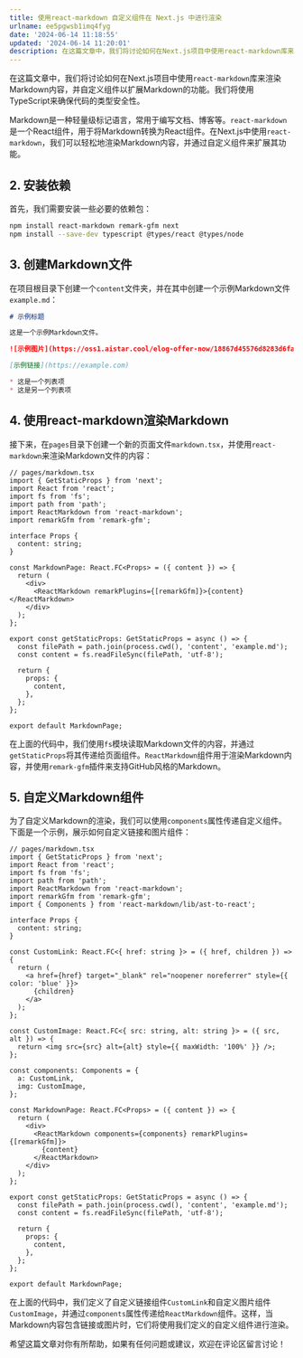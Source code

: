 ```yaml
---
title: 使用react-markdown 自定义组件在 Next.js 中进行渲染
urlname: ee5pgwsb1imq4fyg
date: '2024-06-14 11:18:55'
updated: '2024-06-14 11:20:01'
description: 在这篇文章中，我们将讨论如何在Next.js项目中使用react-markdown库来渲染Markdown内容，并自定义组件以扩展Markdown的功能。我们将使用TypeScript来确保代码的类型安全性。Markdown是一种轻量级标记语言，常用于编写文档、博客等。react-markdo...
---
```

在这篇文章中，我们将讨论如何在Next.js项目中使用`react-markdown`库来渲染Markdown内容，并自定义组件以扩展Markdown的功能。我们将使用TypeScript来确保代码的类型安全性。

Markdown是一种轻量级标记语言，常用于编写文档、博客等。`react-markdown`是一个React组件，用于将Markdown转换为React组件。在Next.js中使用`react-markdown`，我们可以轻松地渲染Markdown内容，并通过自定义组件来扩展其功能。

## 2. 安装依赖

首先，我们需要安装一些必要的依赖包：

```bash
npm install react-markdown remark-gfm next
npm install --save-dev typescript @types/react @types/node
```

## 3. 创建Markdown文件

在项目根目录下创建一个`content`文件夹，并在其中创建一个示例Markdown文件`example.md`：

```markdown
# 示例标题

这是一个示例Markdown文件。

![示例图片](https://oss1.aistar.cool/elog-offer-now/18867d45576d8283d6fabb82406789c8.jpg)

[示例链接](https://example.com)

* 这是一个列表项
* 这是另一个列表项
```

## 4. 使用react-markdown渲染Markdown

接下来，在`pages`目录下创建一个新的页面文件`markdown.tsx`，并使用`react-markdown`来渲染Markdown文件的内容：

```tsx
// pages/markdown.tsx
import { GetStaticProps } from 'next';
import React from 'react';
import fs from 'fs';
import path from 'path';
import ReactMarkdown from 'react-markdown';
import remarkGfm from 'remark-gfm';

interface Props {
  content: string;
}

const MarkdownPage: React.FC<Props> = ({ content }) => {
  return (
    <div>
      <ReactMarkdown remarkPlugins={[remarkGfm]}>{content}</ReactMarkdown>
    </div>
  );
};

export const getStaticProps: GetStaticProps = async () => {
  const filePath = path.join(process.cwd(), 'content', 'example.md');
  const content = fs.readFileSync(filePath, 'utf-8');

  return {
    props: {
      content,
    },
  };
};

export default MarkdownPage;
```

在上面的代码中，我们使用`fs`模块读取Markdown文件的内容，并通过`getStaticProps`将其传递给页面组件。`ReactMarkdown`组件用于渲染Markdown内容，并使用`remark-gfm`插件来支持GitHub风格的Markdown。

## 5. 自定义Markdown组件

为了自定义Markdown的渲染，我们可以使用`components`属性传递自定义组件。下面是一个示例，展示如何自定义链接和图片组件：

```tsx
// pages/markdown.tsx
import { GetStaticProps } from 'next';
import React from 'react';
import fs from 'fs';
import path from 'path';
import ReactMarkdown from 'react-markdown';
import remarkGfm from 'remark-gfm';
import { Components } from 'react-markdown/lib/ast-to-react';

interface Props {
  content: string;
}

const CustomLink: React.FC<{ href: string }> = ({ href, children }) => {
  return (
    <a href={href} target="_blank" rel="noopener noreferrer" style={{ color: 'blue' }}>
      {children}
    </a>
  );
};

const CustomImage: React.FC<{ src: string, alt: string }> = ({ src, alt }) => {
  return <img src={src} alt={alt} style={{ maxWidth: '100%' }} />;
};

const components: Components = {
  a: CustomLink,
  img: CustomImage,
};

const MarkdownPage: React.FC<Props> = ({ content }) => {
  return (
    <div>
      <ReactMarkdown components={components} remarkPlugins={[remarkGfm]}>
        {content}
      </ReactMarkdown>
    </div>
  );
};

export const getStaticProps: GetStaticProps = async () => {
  const filePath = path.join(process.cwd(), 'content', 'example.md');
  const content = fs.readFileSync(filePath, 'utf-8');

  return {
    props: {
      content,
    },
  };
};

export default MarkdownPage;
```

在上面的代码中，我们定义了自定义链接组件`CustomLink`和自定义图片组件`CustomImage`，并通过`components`属性传递给`ReactMarkdown`组件。这样，当Markdown内容包含链接或图片时，它们将使用我们定义的自定义组件进行渲染。

希望这篇文章对你有所帮助，如果有任何问题或建议，欢迎在评论区留言讨论！
